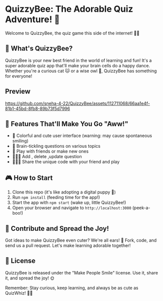 


#  QuizzyBee: The Adorable Quiz Adventure! 🦉

Welcome to QuizzyBee, the quiz game this side of the internet! 🌈✨

## 🌟 What's QuizzyBee?

QuizzyBee is your new best friend in the world of learning and fun! It's a super adorable quiz app that'll make your brain cells do a happy dance. Whether you're a curious cat 🐱 or a wise owl 🦉, QuizzyBee has something for everyone!
## Preview


https://github.com/sneha-4-22/QuizzyBee/assets/112711068/66aa1e4f-81b1-45bd-8fb8-89b73f5d7996


## 🚀 Features That'll Make You Go "Aww!"

- 🎨 Colorful and cute user interface (warning: may cause spontaneous smiling)
- 🧠 Brain-tickling questions on various topics
- 👯 Play with friends or make new ones
- 🙋🏻‍♀️  Add , delete ,update question
- 👩🏻‍💻  Share the unique code with your friend and play 

## 🎮 How to Start 

1. Clone this repo (it's like adopting a digital puppy 🐶)
2. Run `npm install` (feeding time for the app!)
3. Start the app with `npm start` (wake up, little QuizzyBee!)
4. Open your browser and navigate to `http://localhost:3000` (peek-a-boo!)



## 🤗 Contribute and Spread the Joy!

Got ideas to make QuizzyBee even cuter? We're all ears! 🐰
Fork, code, and send us a pull request. Let's make learning adorable together!

## 📜 License

QuizzyBee is released under the "Make People Smile" license. Use it, share it, and spread the joy! 🌞

Remember: Stay curious, keep learning, and always be as cute as QuizWhiz! 🌈🦄


